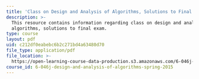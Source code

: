 ```yaml
---
title: 'Class on Design and Analysis of Algorithms, Solutions to Final Exam'
description: >-
  This resource contains information regarding class on design and analysis of
  algorithms, solutions to final exam.
type: course
layout: pdf
uid: c212df0eabebc6b2c271bd4a63480d70
file_type: application/pdf
file_location: >-
  https://open-learning-course-data-production.s3.amazonaws.com/6-046j-design-and-analysis-of-algorithms-spring-2015/c212df0eabebc6b2c271bd4a63480d70_MIT6_046JS15_finalsols.pdf
course_id: 6-046j-design-and-analysis-of-algorithms-spring-2015
---
```

